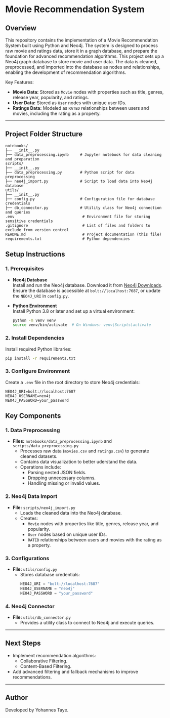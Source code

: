 # **Movie Recommendation System**
## **Overview**
This repository contains the implementation of a Movie Recommendation System built using Python and Neo4j. The system is designed to process raw movie and ratings data, store it in a graph database, and prepare the foundation for advanced recommendation algorithms.
This project sets up a Neo4j graph database to store movie and user data. The data is cleaned, preprocessed, and imported into the database as nodes and relationships, enabling the development of recommendation algorithms.  

Key Features:  
- **Movie Data:** Stored as `Movie` nodes with properties such as title, genres, release year, popularity, and ratings.  
- **User Data:** Stored as `User` nodes with unique user IDs.  
- **Ratings Data:** Modeled as `RATED` relationships between users and movies, including the rating as a property.

---

## **Project Folder Structure**

```
notebooks/
├── __init__.py
├── data_preprocessing.ipynb     # Jupyter notebook for data cleaning and preparation
scripts/
├── __init__.py
├── data_preprocessing.py        # Python script for data preprocessing
├── neo4j_import.py              # Script to load data into Neo4j database
utils/
├── __init__.py
├── config.py                    # Configuration file for database credentials
├── db_connector.py              # Utility class for Neo4j connection and queries
.env                              # Environment file for storing sensitive credentials
.gitignore                        # List of files and folders to exclude from version control
README.md                         # Project documentation (this file)
requirements.txt                  # Python dependencies
```

## **Setup Instructions**

### **1. Prerequisites**

- **Neo4j Database**  
  Install and run the Neo4j database. Download it from [Neo4j Downloads](https://neo4j.com/download/). Ensure the database is accessible at `bolt://localhost:7687`, or update the `NEO4J_URI` in `config.py`.  

- **Python Environment**  
  Install Python 3.8 or later and set up a virtual environment:  
  ```bash
  python -m venv venv
  source venv/bin/activate  # On Windows: venv\Scripts\activate
  ```

### **2. Install Dependencies**

Install required Python libraries:  
```bash
pip install -r requirements.txt
```

### **3. Configure Environment**

Create a `.env` file in the root directory to store Neo4j credentials:  
```
NEO4J_URI=bolt://localhost:7687
NEO4J_USERNAME=neo4j
NEO4J_PASSWORD=your_password
```


## **Key Components**

### **1. Data Preprocessing**

- **Files:** `notebooks/data_preprocessing.ipynb`  and `scripts/data_preprocessing.py`
  - Processes raw data (`movies.csv` and `ratings.csv`) to generate cleaned datasets.
  - Contains data visualization to better uderstand the data.  
  - Operations include:
    - Parsing nested JSON fields.
    - Dropping unnecessary columns.
    - Handling missing or invalid values.  

### **2. Neo4j Data Import**

- **File:** `scripts/neo4j_import.py`  
  - Loads the cleaned data into the Neo4j database.  
  - Creates:
    - `Movie` nodes with properties like title, genres, release year, and popularity.  
    - `User` nodes based on unique user IDs.  
    - `RATED` relationships between users and movies with the rating as a property.  

### **3. Configurations**

- **File:** `utils/config.py`  
  - Stores database credentials:  
    ```python
    NEO4J_URI = "bolt://localhost:7687"
    NEO4J_USERNAME = "neo4j"
    NEO4J_PASSWORD = "your_password"
    ```

### **4. Neo4j Connector**

- **File:** `utils/db_connector.py`  
  - Provides a utility class to connect to Neo4j and execute queries.  

---

## **Next Steps**

- Implement recommendation algorithms:  
  - Collaborative Filtering.  
  - Content-Based Filtering.  
- Add advanced filtering and fallback mechanisms to improve recommendations.  

---

## **Author**

Developed by Yohannes Taye.